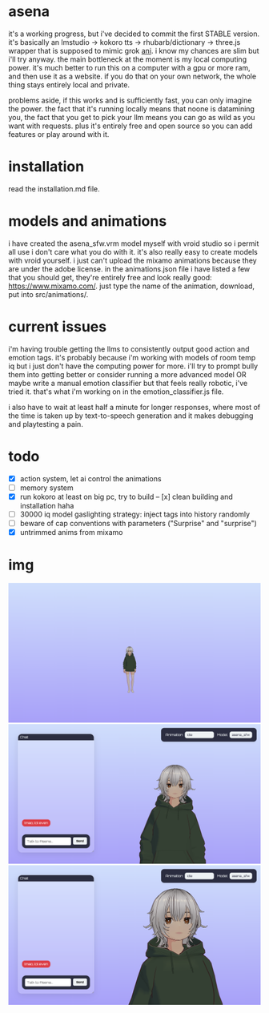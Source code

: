 # asena

it's a working progress, but i've decided to commit the first STABLE version. it's basically an lmstudio -> kokoro tts -> rhubarb/dictionary -> three.js wrapper that is supposed to mimic grok [ani](https://www.reddit.com/r/grok/comments/1m7yg3o/just_tried_groks_new_ai_companion_ani_its_kinda/). i know my chances are slim but i'll try anyway. the main bottleneck at the moment is my local computing power. it's much better to run this on a computer with a gpu or more ram, and then use it as a website. if you do that on your own network, the whole thing stays entirely local and private.

problems aside, if this works and is sufficiently fast, you can only imagine the power. the fact that it's running locally means that noone is datamining you, the fact that you get to pick your llm means you can go as wild as you want with requests. plus it's entirely free and open source so you can add features or play around with it. 

# installation

read the installation.md file. 

# models and animations

i have created the asena_sfw.vrm model myself with vroid studio so i permit all use i don't care what you do with it. it's also really easy to create models with vroid yourself. i just can't upload the mixamo animations because they are under the adobe license. in the animations.json file i have listed a few that you should get, they're entirely free and look really good: https://www.mixamo.com/. just type the name of the animation, download, put into src/animations/.

# current issues

i'm having trouble getting the llms to consistently output good action and emotion tags. it's probably because i'm working with models of room temp iq but i just don't have the computing power for more. i'll try to prompt bully them into getting better or consider running a more advanced model OR maybe write a manual emotion classifier but that feels really robotic, i've tried it. that's what i'm working on in the emotion_classifier.js file. 

i also have to wait at least half a minute for longer responses, where most of the time is taken up by text-to-speech generation and it makes debugging and playtesting a pain.

# todo

- [x] action system, let ai control the animations
- [ ] memory system
- [x] run kokoro at least on big pc, try to build
– [x] clean building and installation haha
- [ ] 30000 iq model gaslighting strategy: inject tags into history randomly
- [ ] beware of cap conventions with parameters ("Surprise" and "surprise")
- [x] untrimmed anims from mixamo

# img

![asena in action1](res/image.png)
![asena in action2](res/image2.png)
![asena in action3](res/image3.png)
